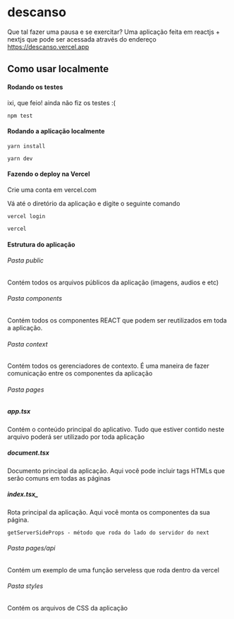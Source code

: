 # descanso

Que tal fazer uma pausa e se exercitar? Uma aplicação feita em reactjs + nextjs que pode ser acessada através do endereço https://descanso.vercel.app

## Como usar localmente

#### Rodando os testes

ixi, que feio! ainda não fiz os testes :(

```
npm test
```

#### Rodando a aplicação localmente

```
yarn install

yarn dev
```

#### Fazendo o deploy na Vercel

Crie uma conta em vercel.com

Vá até o diretório da aplicação e digite o seguinte comando

```
vercel login 
```

```
vercel
```

#### Estrutura do aplicação

###### Pasta public
Contém todos os arquivos públicos da aplicação (imagens, audios e etc)

###### Pasta components
Contém todos os componentes REACT que podem ser reutilizados em toda a aplicação.

###### Pasta context
Contém todos os gerenciadores de contexto. É uma maneira de fazer comunicação entre os componentes da aplicação

###### Pasta pages
##### _app.tsx_
Contém o conteúdo principal do aplicativo. Tudo que estiver contido neste arquivo poderá ser utilizado por toda aplicação

##### _document.tsx_
Documento principal da aplicação. Aqui você pode incluir tags HTMLs que serão comuns em todas as páginas

##### index.tsx_
Rota principal da aplicação. Aqui você monta os componentes da sua página.

```
getServerSideProps - método que roda do lado do servidor do next
```

###### Pasta pages/api
Contém um exemplo de uma função serveless que roda dentro da vercel

###### Pasta styles
Contém os arquivos de CSS da aplicação

